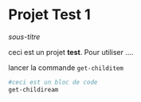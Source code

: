 # Projet Test 1
*sous-titre*

ceci est un projet **test**. Pour utiliser ....

lancer la commande `get-childitem `


```powershell
#ceci est un bloc de code 
get-childiream
```

